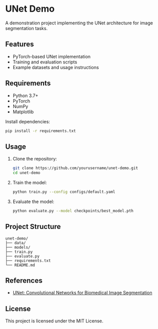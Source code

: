 # UNet Demo

A demonstration project implementing the UNet architecture for image segmentation tasks.

## Features

- PyTorch-based UNet implementation
- Training and evaluation scripts
- Example datasets and usage instructions

## Requirements

- Python 3.7+
- PyTorch
- NumPy
- Matplotlib

Install dependencies:

```bash
pip install -r requirements.txt
```

## Usage

1. Clone the repository:
    ```bash
    git clone https://github.com/yourusername/unet-demo.git
    cd unet-demo
    ```

2. Train the model:
    ```bash
    python train.py --config configs/default.yaml
    ```

3. Evaluate the model:
    ```bash
    python evaluate.py --model checkpoints/best_model.pth
    ```

## Project Structure

```
unet-demo/
├── data/
├── models/
├── train.py
├── evaluate.py
├── requirements.txt
└── README.md
```

## References

- [UNet: Convolutional Networks for Biomedical Image Segmentation](https://arxiv.org/abs/1505.04597)

## License

This project is licensed under the MIT License.